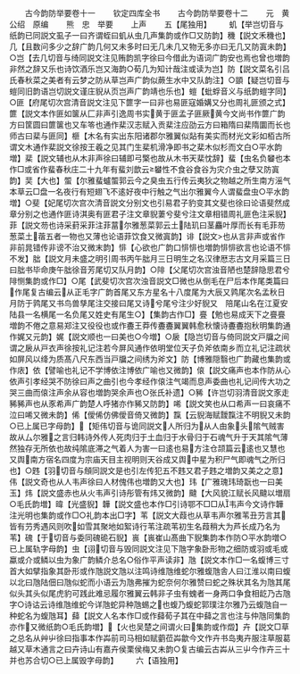 <!-- { "loadSidebar": true } -->

　　古今韵防举要卷十一
　　钦定四库全书
　　古今韵防举要卷十二
　　元　黄公绍　原编
　　熊　忠　举要
　　上声
　　五【尾独用】
　　虮【举岂切音与纸韵已同説文虱子一曰齐谓蛭曰虮从虫几声集韵或作□又防韵】穖【説文禾穖也】几【且数问多少之辞广韵几何又未多时曰无几未几又物无多亦曰无几又防寘未韵】○岂【去几切音与绮同説文注见贿韵凯字徐曰今借此为语词广韵安也焉也曾也増韵非然之辞又乐也诗饮酒乐岂又海韵○荀几为知计哉注或读为岂】防【説文菜名引吕氏春秋菜之美者有云梦之防从草岂声广韵似蕨生水中又队韵注】○顗【疑岂切音与螘同旧韵语岂切説文谨庄貎从页岂声广韵靖也乐也】螘【蚍蜉音义与纸韵螘字同】○匪【府尾切次宫清音説文注见下篚字一曰非也易匪寇婚媾又分也周礼匪颁之式】篚【説文本作匪如箧从匚非声引逸周书实黄于匪孟子匪厥黄今文尚书作篚广韵方曰筐圆曰篚箧也又车笭也通作棐汉志赋入贡棐注应劭云方曰箱隋曰棐隋圜而长也师古曰棐与匪同】榧【木名有实出东阳诸郡尔雅翼似煔有美实而材光文彩如栢古所谓文木通作棐説文徐按王羲之见其门生棐机滑净即书之棐木似杉而文白○平水韵増】棐【説文辅也从木非声徐曰辅即弓檠也故从木书天棐忱辞】蜚【虫名负蠜也本作□或省作蜚春秋庄二十九年有蜚刘歆云蠜性不食谷食谷为灾介虫之孽又防寘韵】奜【大也】蜰【尔雅蜚蠦蜰郭云今之臭虫五行传云夷狄之物越之所生南方滛气本草云□盘一名夜行有短翅飞不逺好夜中行触之气出尔雅翼今人谓蜚盘虫○平水韵増】○斐【妃尾切次宫次清音説文分别文也引易君子豹变其文斐也徐曰论语斐然成章分别之也通作匪诗淇奥有匪君子注文章貎萋兮斐兮注文章相错周礼匪色注采貎】菲【説文芴也诗采葑采菲注菲葍尔雅葱菜郭云土陆玑曰茎麤叶厚而长有毛菲芴葱菜土蓿五者一物也又薄也论语菲饮食又微寘韵】诽【説文也从言非声或省作非前晁错传非谤不治又微末韵】悱【心欲也广韵口悱悱也増韵悱悱欲言也论语不悱不发】朏【説文月未盛之明引周书丙午朏月三日明生之名汉律厯志古文月采篇三日曰朏书毕命庚午朏徐音芳尾切又队月韵】○陫【父尾切次宫浊音陋也楚辞隐思君兮陫恻集韵或作□】○尾【武斐切次宫次浊音説文□微也从倒毛在尸后本作尾类篇曰作尾复古编云从正毛字广韵首尾又东方星名十八度尾为大辰又鹑尾次名孟秋日月防于鹑尾又书鸟兽孳尾注交接曰尾又诗兮尾兮注少好貎又　陪尾山名在江夏安陆县一名横尾一名负尾又姓史有尾生○】【集韵古作□】亹【勉也易成天下之亹亹増韵不倦之意易郑注又役役也或作斖王莽传斖斖翼翼韩愈秋懐诗斖斖抱秋明集韵通作娓又元韵】娓【説文顺也一曰美也○今増】○扆【隐岂切音与倚同説文戸牖之间谓之扆从戸衣声徐按礼记注若今屏风通作依明堂位天子负斧依南乡而立礼记注疏状如屏风以绛为质髙八尺东西当戸牖之间绣为斧文】防【博雅隠翳也广韵藏也集韵或作庡】依【譬喻也礼记不学博依注博依广喻也又微韵】偯【説文痛声也本作防从心依声引孝经哭不防徐曰声之曲引也今孝经作偯注气竭而息声委曲也礼记间传大功之哭三曲而偯注声余从容也増韵哭余声也○张氏补遗】○豨【许岂切羽清音説文豕走豨豨声也从豕希声广韵楚人呼猪亦作豨又防韵】唏【説文笑也从口希声一曰哀痛不泣曰唏又微未韵】俙【僾俙仿佛僾音倚又微韵】霼【云貎海赋靉霼注不明貎又未韵○已上属已字母韵】【矩伟切音与诡同説文人所归为从人甶象头隂气贼害故从厶尔雅之言归韩诗外传人死肉归于土血归于水骨归于石魂气升于天其隂气薄然独存无所依也故纯隂底滞之气着人为害一曰逺也易方注仓颉篇云逺也又慧也又舆南方宿名四度为宗庙天目主视明则天谷成又舆中星为积尸气即魂气之所归也】○韪【羽切音与頠同説文是也引左传犯五不韪又君子韪之増韵又美之之意】伟【説文奇也从人韦声徐曰人材傀伟也増韵又大也】玮【广雅瑰玮琦翫也一曰美玉】炜【説文盛赤也从火韦声引诗彤管有炜又微韵】颹【大风貌江赋长风颹以増扇○毛氏韵増】暐【光盛貎】韡【説文盛也本作□引诗鄂不□□从韦声今文诗作韡注光明也集韵或作□○礼韵本出□字】苇【説文大葭也从草韦声尔雅苇丑芀言其皆有芀秀遇风则吹如雪其聚地如絮诗行苇注疏苇初生名葭稍大为芦长成乃名为苇】磈【于切音与委同磈硊石貎】嵔【嵔崔山髙曲下貎集韵本作防○平水韵増○已上属轨字母韵】虫【诩切音与毁同説文注见下虺字象卧形物之细防或羽或毛或蠃或介或鳞以虫为象广韵鳞介总名○俗作平声读非】虺【説文本作□一名蝮博三寸首大如擘指象其卧形或作虺説文虺以注鸣诗维虺维蛇尔雅蝮虺舎人曰江淮以南曰蝮以北曰虺陆佃曰虺似蛇而小语云为虺弗摧为蛇奈何尔雅赞曰蛇之殊状其名为虺其尾似头其头似尾虎豹可践此难忌履尔雅翼云韩非子虫有螝者一身两口争食相龁乃古虺字○诗诂云诗维虺维蛇今详虺蛇异种虺蜴之也蝮乃蝮蛇郭璞注尔雅乃云蝮虺自一种蛇名为蝮虺耳】蘬【説文人名本作□或作蘬荀子其在中蘬之言也注与仲虺同集韵亦作又微纸韵○毛氏韵増】【火也吴楚之间谓火曰集韵或作燬】卉【説文□草之总名从艸屮徐曰指事本作芔前司马相如赋藰莅芔歙今文作卉书岛夷卉服注草服葛越又草木通言之曰卉诗山有嘉卉侯栗侯梅又未韵○复古编云古芔从三屮今作卉三十并也苏合切○已上属毁字母韵】
　　六【语独用】
